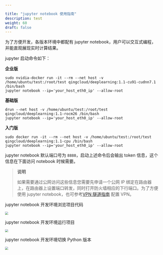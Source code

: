 ```yaml
---

title: "jupyter notebook 使用指南"
description: test
weight: 60
draft: false
---
```


为了方便开发，各版本环境中都配有 jupyter notebook，用户可以交互式编程，并能直观展现实时计算结果。

jupyter 启动命令如下：

**企业版**

```shell
sudo nvidia-docker run -it --rm --net host -v /home/ubuntu/test:/root/test qingcloud/deeplearning:1.1-cu91-cudnn7.1 /bin/bash
jupyter notebook --ip='your_host_eth0_ip' --allow-root
```

**基础版**

```shell
drun --net host -v /home/ubuntu/test:/root/test qingcloud/deeplearning:1.1-rocm26 /bin/bash
jupyter notebook --ip='your_host_eth0_ip' --allow-root
```

**入门版**

```shell
sudo docker run -it --rm --net host -v /home/ubuntu/test:/root/test qingcloud/deeplearning:1.1-cpu /bin/bash
jupyter notebook --ip='your_host_eth0_ip' --allow-root
```

jupyter notebook 默认端口号为 `8888`，启动上述命令后会输出 token 信息，这个信息在下面访问 notebook 时候需要。

> **说明**
>
> 如果需要通过公网访问这些信息您需要先申请一个公网 IP 绑定在路由器上，在路由器上设置端口转发，同时打开防火墙相应的下行端口。为了方便使用 jupyter notebook，也可参考[VPN 隧道指南](https://docs.qingcloud.com/product/network/vpn#vpn) 配置 VPN。

jupyter notebook 开发环境浏览项目代码

<img src="../../_images/jupyter_browse.png" style="zoom:60%;" />

jupyter notebook 开发环境运行项目

<img src="../../_images/jupyter_train.png" style="zoom:60%;" />

jupyter notebook 开发环境切换 Python 版本

<img src="../../_images/jupyter_python.png" style="zoom:60%;" />
